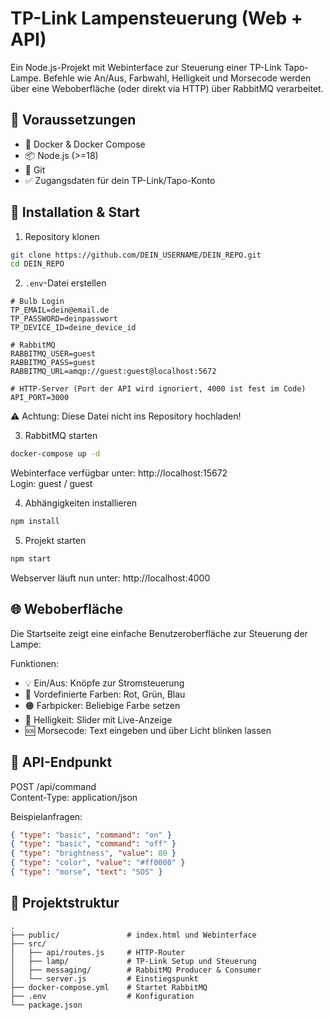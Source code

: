 TP-Link Lampensteuerung (Web + API)
====================================

Ein Node.js-Projekt mit Webinterface zur Steuerung einer TP-Link Tapo-Lampe. Befehle wie An/Aus, Farbwahl, Helligkeit und Morsecode werden über eine Weboberfläche (oder direkt via HTTP) über RabbitMQ verarbeitet.

🔧 Voraussetzungen
------------------
- 🐳 Docker & Docker Compose
- 📦 Node.js (>=18)
- 🧠 Git
- ✅ Zugangsdaten für dein TP-Link/Tapo-Konto

🚀 Installation & Start
-----------------------

1. Repository klonen

```bash
git clone https://github.com/DEIN_USERNAME/DEIN_REPO.git
cd DEIN_REPO
```

2. `.env`-Datei erstellen

```env
# Bulb Login
TP_EMAIL=dein@email.de
TP_PASSWORD=deinpasswort
TP_DEVICE_ID=deine_device_id

# RabbitMQ
RABBITMQ_USER=guest
RABBITMQ_PASS=guest
RABBITMQ_URL=amqp://guest:guest@localhost:5672

# HTTP-Server (Port der API wird ignoriert, 4000 ist fest im Code)
API_PORT=3000
```

⚠️ Achtung: Diese Datei nicht ins Repository hochladen!

3. RabbitMQ starten

```bash
docker-compose up -d
```

Webinterface verfügbar unter: http://localhost:15672  
Login: guest / guest

4. Abhängigkeiten installieren

```bash
npm install
```

5. Projekt starten

```bash
npm start
```

Webserver läuft nun unter: http://localhost:4000

🌐 Weboberfläche
-----------------
Die Startseite zeigt eine einfache Benutzeroberfläche zur Steuerung der Lampe:

Funktionen:
- 💡 Ein/Aus: Knöpfe zur Stromsteuerung
- 🎨 Vordefinierte Farben: Rot, Grün, Blau
- 🟠 Farbpicker: Beliebige Farbe setzen
- 🔆 Helligkeit: Slider mit Live-Anzeige
- 🆘 Morsecode: Text eingeben und über Licht blinken lassen

🔌 API-Endpunkt
----------------

POST /api/command  
Content-Type: application/json

Beispielanfragen:

```json
{ "type": "basic", "command": "on" }
{ "type": "basic", "command": "off" }
{ "type": "brightness", "value": 80 }
{ "type": "color", "value": "#ff0000" }
{ "type": "morse", "text": "SOS" }
```

📁 Projektstruktur
------------------

```
.
├── public/               # index.html und Webinterface
├── src/
│   ├── api/routes.js     # HTTP-Router
│   ├── lamp/             # TP-Link Setup und Steuerung
│   ├── messaging/        # RabbitMQ Producer & Consumer
│   └── server.js         # Einstiegspunkt
├── docker-compose.yml    # Startet RabbitMQ
├── .env                  # Konfiguration
└── package.json
```
